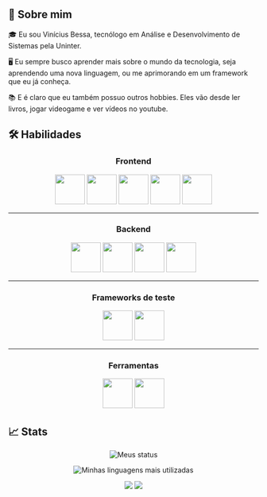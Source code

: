 ## 👋 Sobre mim

🎓 Eu sou Vinícius Bessa, tecnólogo em Análise e Desenvolvimento de Sistemas pela Uninter.

🖥️ Eu sempre busco aprender mais sobre o mundo da tecnologia, seja aprendendo uma nova linguagem, ou me aprimorando em um framework que eu já conheça.

📚 E é claro que eu também possuo outros hobbies. Eles vão desde ler livros, jogar videogame e ver vídeos no youtube.

## 🛠️ Habilidades

<div align="center">
  <h3>Frontend</h3>
  <img width="60" src="https://cdn.jsdelivr.net/gh/devicons/devicon/icons/html5/html5-original-wordmark.svg" />

  <img width="60" src="https://cdn.jsdelivr.net/gh/devicons/devicon/icons/css3/css3-original-wordmark.svg" />

  <img width="60" src="https://cdn.jsdelivr.net/gh/devicons/devicon/icons/javascript/javascript-original.svg" />

  <img width="60" src="https://cdn.jsdelivr.net/gh/devicons/devicon/icons/typescript/typescript-original.svg" />

  <img width="60" src="https://cdn.jsdelivr.net/gh/devicons/devicon/icons/angularjs/angularjs-original.svg" />

---

  <h3>Backend</h3>
  <img width="60" src="https://cdn.jsdelivr.net/gh/devicons/devicon/icons/nodejs/nodejs-original.svg" />

  <img width="60" src="https://cdn.jsdelivr.net/gh/devicons/devicon/icons/express/express-original.svg" />

  <img width="60" src="https://cdn.jsdelivr.net/gh/devicons/devicon/icons/python/python-original.svg" />

  <img width="60" src="https://cdn.jsdelivr.net/gh/devicons/devicon/icons/django/django-plain.svg" />

---

  <h3>Frameworks de teste</h3>
  <img width="60" src="https://cdn.jsdelivr.net/gh/devicons/devicon/icons/jest/jest-plain.svg" />

  <img width="60" src="https://cdn.jsdelivr.net/gh/devicons/devicon/icons/jasmine/jasmine-plain-wordmark.svg" />

---

  <h3>Ferramentas</h3>
  <img width="60" src="https://cdn.jsdelivr.net/gh/devicons/devicon/icons/git/git-original.svg" />
  <img width="60" src="https://cdn.jsdelivr.net/gh/devicons/devicon/icons/docker/docker-original-wordmark.svg" />
</div>

## 📈 Stats

<p align="center">
  <img src="https://github-readme-stats.vercel.app/api?username=ViniciusBessa" alt="Meus status" />
</p>

<p align="center">
 <img src="https://github-readme-stats.vercel.app/api/top-langs/?username=ViniciusBessa" alt="Minhas linguagens mais utilizadas"/>
</p>

<div align="center">
  <a href="mailto:vinicius.b.silva3@gmail.com"><img src="https://img.shields.io/badge/Email-000000?style=for-the-badge&logo=Gmail&logoColor=white"/></a>
  <a href="https://www.linkedin.com/in/vin%C3%ADcius-bessa-da-silva-54205819a/"><img src="https://img.shields.io/badge/Linkedin-0672bf?style=for-the-badge&logo=Linkedin&logoColor=white"/></a>
</div>

<!---
ViniciusBessa/ViniciusBessa is a ✨ special ✨ repository because its `README.md` (this file) appears on your GitHub profile.
You can click the Preview link to take a look at your changes.
--->

